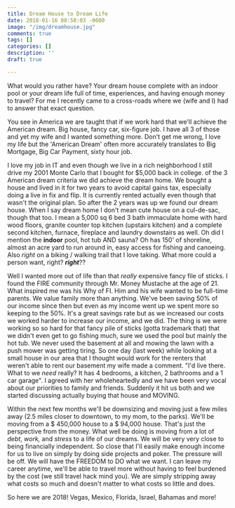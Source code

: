 ```yaml
---
title: Dream House to Dream Life
date: 2018-01-16 00:58:03 -0600
image: "/img/dreamhouse.jpg"
comments: true
tags: []
categories: []
description: ''
draft: true

---
```

What would you rather have? Your dream house complete with an indoor pool or your dream life full of time, experiences, and having enough money to travel? For me I recently came to a cross-roads where we (wife and I) had to answer that exact question.

You see in America we are taught that if we work hard that we'll achieve the American dream. Big house, fancy car, six-figure job. I have all 3 of those and yet my wife and I wanted something more. Don't get me wrong, I love my life but the 'American Dream' often more accurately translates to Big Mortgage, Big Car Payment, sixty hour job.

I love my job in IT and even though we live in a rich neighborhood I still drive my 2001 Monte Carlo that I bought for $5,000 back in college. of the 3 American dream criteria we did achieve the dream home. We bought a house and lived in it for two years to avoid capital gains tax, especially doing a live in fix and flip. It is currently rented actually even though that wasn't the original plan. So after the 2 years was up we found our dream house. When I say dream home I don't mean cute house on a cul-de-sac, though that too. I mean a 5,000 sq 6 bed 3 bath immaculate home with hard wood floors, granite counter top kitchen (upstairs kitchen) and a complete second kitchen, furnace, fireplace and laundry downstairs as well. Oh did I mention the **indoor** pool, hot tub AND sauna? Oh has 150' of shoreline, almost an acre yard to run around in, easy access for fishing and canoeing. Also _right_ on a biking / walking trail that I love taking. What more could a person want, right? **_right_**??

Well I wanted more out of life than that _really_ expensive fancy file of sticks. I found the FIRE community through Mr. Money Mustache at the age of 21. What inspired me was his Why of FI. Him and his wife wanted to be full-time parents. We value family more than anything. We've been saving 50% of our income since then but even as my income went up we spent more so keeping to the 50%. It's a great savings rate but as we increased our costs we worked harder to increase our income, and we did. The thing is we were working so so hard for that fancy pile of sticks (gotta trademark that) that we didn't even get to go fishing much, sure we used the pool but mainly the hot tub. We never used the basement at all and mowing the lawn with a push mower was getting tiring. So one day (last week) while looking at a small house in our area that I thought would work for the renters that weren't able to rent our basement my wife made a comment. "I'd live there. What to we _need_ really? It has 4 bedrooms, a kitchen, 2 bathrooms and a 1 car garage". I agreed with her wholeheartedly and we have been very vocal about our priorities to family and friends. Suddenly it hit us both and we started discussing actually buying that house and MOVING. 

Within the next few months we'll be downsizing and moving just a few miles away (2.5 miles closer to downtown, to my mom, to the parks). We'll be moving from a $ 450,000 house to a $ 94,000 house. That's just the perspective from the money. What well be doing is moving from a lot of _debt_, _work,_ and _stress_ to a life of our dreams. We will be very very close to being financially independent. So close that I'll easily make enough income for us to live on simply by doing side projects and poker. The pressure will be off. We will have the FREEDOM to DO what we want. I can leave my career anytime, we'll be able to travel more without having to feel burdened by the cost (we still travel hack mind you). We are simply stripping away what costs so much and doesn't matter to what costs so little and does. 

So here we are 2018! Vegas, Mexico, Florida, Israel, Bahamas and more!